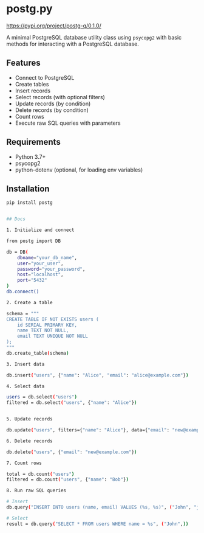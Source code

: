 # postg.py

https://pypi.org/project/postg-q/0.1.0/

A minimal PostgreSQL database utility class using `psycopg2` with basic methods for interacting with a PostgreSQL database.

## Features

- Connect to PostgreSQL
- Create tables
- Insert records
- Select records (with optional filters)
- Update records (by condition)
- Delete records (by condition)
- Count rows
- Execute raw SQL queries with parameters

## Requirements

- Python 3.7+
- psycopg2
- python-dotenv (optional, for loading env variables)

## Installation

```bash
pip install postg


## Docs

1. Initialize and connect

from postg import DB

db = DB(
    dbname="your_db_name",
    user="your_user",
    password="your_password",
    host="localhost",
    port="5432"
)
db.connect()

2. Create a table

schema = """
CREATE TABLE IF NOT EXISTS users (
    id SERIAL PRIMARY KEY,
    name TEXT NOT NULL,
    email TEXT UNIQUE NOT NULL
);
"""
db.create_table(schema)

3. Insert data

db.insert("users", {"name": "Alice", "email": "alice@example.com"})

4. Select data

users = db.select("users")
filtered = db.select("users", {"name": "Alice"})


5. Update records

db.update("users", filters={"name": "Alice"}, data={"email": "new@example.com"})

6. Delete records

db.delete("users", {"email": "new@example.com"})

7. Count rows

total = db.count("users")
filtered = db.count("users", {"name": "Bob"})

8. Run raw SQL queries

# Insert
db.query("INSERT INTO users (name, email) VALUES (%s, %s)", ("John", "john@example.com"))

# Select
result = db.query("SELECT * FROM users WHERE name = %s", ("John",))







